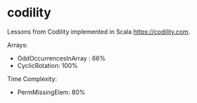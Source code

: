 # codility
Lessons from Codility implemented in Scala https://codility.com.

Arrays:
 - OddOccurrencesInArray : 66%
 - CyclicRotation: 100%
 
Time Complexity:
 - PermMissingElem: 80%

